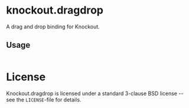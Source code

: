 # knockout.dragdrop

A drag and drop binding for Knockout.

## Usage

```html
```

# License

Knockout.dragdrop is licensed under a standard 3-clause BSD license -- see the `LICENSE`-file for details.
